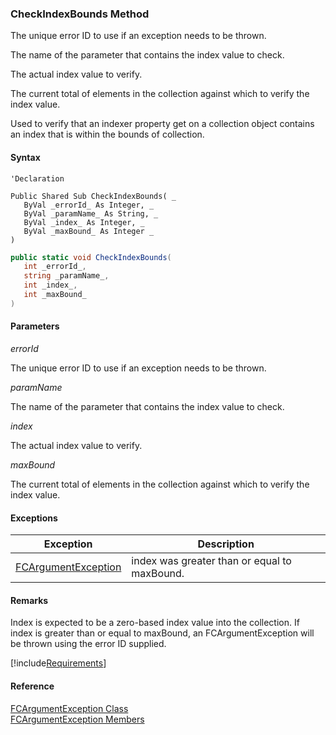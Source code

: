 ﻿### CheckIndexBounds Method

The unique error ID to use if an exception needs to be thrown.

The name of the parameter that contains the index value to check.

The actual index value to verify.

The current total of elements in the collection against which to verify the index value.

Used to verify that an indexer property get on a collection object contains an index that is within the bounds of collection.

#### Syntax

```vbnet
'Declaration

Public Shared Sub CheckIndexBounds( _
   ByVal _errorId_ As Integer, _
   ByVal _paramName_ As String, _
   ByVal _index_ As Integer, _
   ByVal _maxBound_ As Integer _
) 
```

```csharp
public static void CheckIndexBounds( 
   int _errorId_,
   string _paramName_,
   int _index_,
   int _maxBound_
)
```

#### Parameters

_errorId_

The unique error ID to use if an exception needs to be thrown.

_paramName_

The name of the parameter that contains the index value to check.

_index_

The actual index value to verify.

_maxBound_

The current total of elements in the collection against which to verify the index value.

#### Exceptions

| Exception | Description |
| --- | --- |
| [FCArgumentException](FChoice.Common~FChoice.Common.FCArgumentException.md) | index was greater than or equal to maxBound. |

#### Remarks

Index is expected to be a zero-based index value into the collection. If index is greater than or equal to maxBound, an FCArgumentException will be thrown using the error ID supplied.

[!include[Requirements](../partials/requirements.md)]

#### Reference

[FCArgumentException Class](FChoice.Common~FChoice.Common.FCArgumentException.md)  
[FCArgumentException Members](FChoice.Common~FChoice.Common.FCArgumentException_members.md)